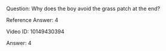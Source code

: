 Question: Why does the boy avoid the grass patch at the end?

Reference Answer: 4

Video ID: 10149430394

Answer: 4

